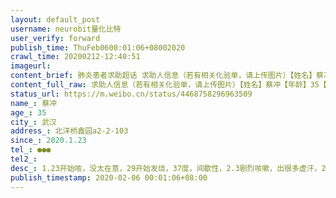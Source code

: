 ```yaml
---
layout: default_post
username: neurobit量化比特
user_verify: forward
publish_time: ThuFeb0600:01:06+08002020
crawl_time: 20200212-12:40:51
imageurl: 
content_brief: 肺炎患者求助超话 求助人信息（若有相关化验单，请上传图片）【姓名】蔡冲【年龄】35【所在城市】武汉【所在小区、社区】北洋桥鑫园a 2-2-103【患病时间】2020.1.23【联系方式】●●●【其他紧急联系人】【病情描述】1.23开始咳，没太在意，29开始发烧，37度，间歇性，2.3剧烈咳嗽， ...全文
content_full_raw: 求助人信息（若有相关化验单，请上传图片）【姓名】蔡冲【年龄】35【所在城市】武汉【所在小区、社区】北洋桥鑫园a2-2-103【患病时间】2020.1.23【联系方式】●●●【其他紧急联系人】【病情描述】1.23开始咳，没太在意，29开始发烧，37度，间歇性，2.3剧烈咳嗽，出很多虚汗，2.5略微好转，体力每天逐渐下降，腰部轻微疼痛，嗜睡，感觉轻微乏力武汉
status_url: https://m.weibo.cn/status/4468758296963509
name_: 蔡冲
age_: 35
city_: 武汉
address_: 北洋桥鑫园a2-2-103
since_: 2020.1.23
tel_: ●●●
tel2_: 
desc_: 1.23开始咳，没太在意，29开始发烧，37度，间歇性，2.3剧烈咳嗽，出很多虚汗，2.5略微好转，体力每天逐渐下降，腰部轻微疼痛，嗜睡，感觉轻微乏力武汉
publish_timestamp: 2020-02-06 00:01:06+08:00
---
```

